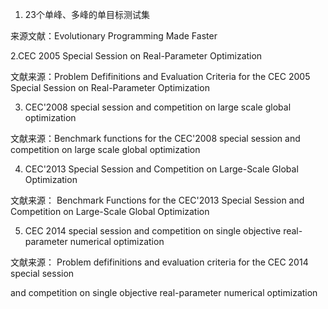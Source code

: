 1. 23个单峰、多峰的单目标测试集

来源文献：Evolutionary Programming Made Faster

2.CEC 2005 Special Session on Real-Parameter Optimization

文献来源：Problem Defifinitions and Evaluation Criteria for the CEC 2005 Special Session on Real-Parameter Optimization

3. CEC'2008 special session and competition on large scale global optimization

文献来源：Benchmark functions for the CEC'2008 special session and competition on large scale global optimization

4. CEC'2013 Special Session and Competition on Large-Scale Global Optimization

文献来源： Benchmark Functions for the CEC'2013 Special Session and Competition on Large-Scale Global Optimization

5. CEC 2014 special session and competition on single objective real-parameter numerical optimization

文献来源： Problem defifinitions and evaluation criteria for the CEC 2014 special session

and competition on single objective real-parameter numerical optimization